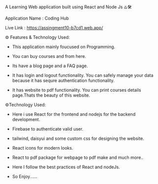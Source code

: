 A Learning Web application built using React and Node Js ♨️🛠️

Application Name : Coding Hub

Live Link : https://assingment10-b7cd1.web.app/

⚙️ Features & Technology Used:

- This application mainly foucused on Programming.

- You can buy courses and from here.

- Its have a blog page and a FAQ page.

- It has login and logout functionality. You can safely manage your data because it has sequre authentication functionality.

- It has website to pdf functionality. You can print courses details page.Thats the beauty of this website.

⚙️Technology Used:

- Here i use React for the frontend and nodejs for the backend development.

- Firebase to authenticate valid user.

- tailwind, daisyui and some custom css for designing the website.

- React icons for modern looks.

- React to pdf package for webpage to pdf make and much more..

- Here I follow the best practices of React and nodeJs.

- So Enjoy......
